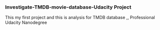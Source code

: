 ### Investigate-TMDB-movie-database-Udacity Project
This my first project and this is analysis for TMDB database ,, Professional Udacity Nanodegree
